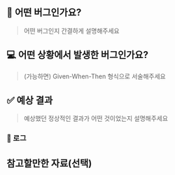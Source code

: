 ## 🐞 어떤 버그인가요?
> 어떤 버그인지 간결하게 설명해주세요

## 💻 어떤 상황에서 발생한 버그인가요?
> (가능하면) Given-When-Then 형식으로 서술해주세요

## ✅ 예상 결과
> 예상했던 정상적인 결과가 어떤 것이었는지 설명해주세요

### 📄 로그

## 참고할만한 자료(선택)
